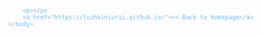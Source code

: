 <html>
    <head>
        <meta charset="UTF-8">
        <style>
            body {
                background-image: url("./background.png");
                background-repeat: no-repeat;
                background-size: cover;
                color:rgb(112, 189, 252);
            }
        </style>
    </head>
    <body>

        <p></p>
        <a href="https://lozhkiniurii.github.io/"><< Back to Homepage</a>
    </body>
</html>
